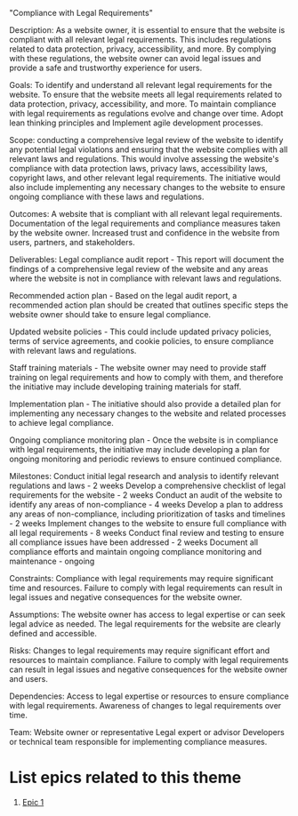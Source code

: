 "Compliance with Legal Requirements"

Description: As a website owner, it is essential to ensure that the website is compliant with all relevant legal requirements. This includes regulations related to data protection, privacy, accessibility, and more. By complying with these regulations, the website owner can avoid legal issues and provide a safe and trustworthy experience for users.

Goals: 
To identify and understand all relevant legal requirements for the website.
To ensure that the website meets all legal requirements related to data protection, privacy, accessibility, and more.
To maintain compliance with legal requirements as regulations evolve and change over time.
Adopt lean thinking principles and Implement agile development processes.

Scope:  conducting a comprehensive legal review of the website to identify any potential legal violations and ensuring that the website complies with all relevant laws and regulations. This would involve assessing the website's compliance with data protection laws, privacy laws, accessibility laws, copyright laws, and other relevant legal requirements. The initiative would also include implementing any necessary changes to the website to ensure ongoing compliance with these laws and regulations.

Outcomes: 
A website that is compliant with all relevant legal requirements.
Documentation of the legal requirements and compliance measures taken by the website owner.
Increased trust and confidence in the website from users, partners, and stakeholders.

Deliverables: 
Legal compliance audit report - This report will document the findings of a comprehensive legal review of the website and any areas where the website is not in compliance with relevant laws and regulations.

Recommended action plan - Based on the legal audit report, a recommended action plan should be created that outlines specific steps the website owner should take to ensure legal compliance.

Updated website policies - This could include updated privacy policies, terms of service agreements, and cookie policies, to ensure compliance with relevant laws and regulations.

Staff training materials - The website owner may need to provide staff training on legal requirements and how to comply with them, and therefore the initiative may include developing training materials for staff.

Implementation plan - The initiative should also provide a detailed plan for implementing any necessary changes to the website and related processes to achieve legal compliance.

Ongoing compliance monitoring plan - Once the website is in compliance with legal requirements, the initiative may include developing a plan for ongoing monitoring and periodic reviews to ensure continued compliance.

Milestones: 
Conduct initial legal research and analysis to identify relevant regulations and laws - 2 weeks
Develop a comprehensive checklist of legal requirements for the website - 2 weeks
Conduct an audit of the website to identify any areas of non-compliance - 4 weeks
Develop a plan to address any areas of non-compliance, including prioritization of tasks and timelines - 2 weeks
Implement changes to the website to ensure full compliance with all legal requirements - 8 weeks
Conduct final review and testing to ensure all compliance issues have been addressed - 2 weeks
Document all compliance efforts and maintain ongoing compliance monitoring and maintenance - ongoing

Constraints:
Compliance with legal requirements may require significant time and resources.
Failure to comply with legal requirements can result in legal issues and negative consequences for the website owner.

Assumptions: 
The website owner has access to legal expertise or can seek legal advice as needed.
The legal requirements for the website are clearly defined and accessible.

Risks: 
Changes to legal requirements may require significant effort and resources to maintain compliance.
Failure to comply with legal requirements can result in legal issues and negative consequences for the website owner and users.

Dependencies: 
Access to legal expertise or resources to ensure compliance with legal requirements.
Awareness of changes to legal requirements over time.

Team: 
Website owner or representative
Legal expert or advisor
Developers or technical team responsible for implementing compliance measures.

# List epics related to this theme
1. [Epic 1](documentation/templates/theme/initiatives/epics/epic_template.md)